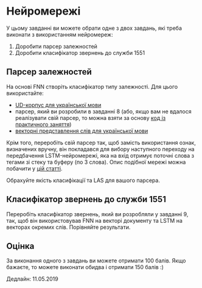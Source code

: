 # Нейромережі

У цьому завданні ви можете обрати одне з двох завдань, які треба виконати з використанням нейромереж:

1. Доробити парсер залежностей
2. Доробити класифікатор звернень до служби 1551

## Парсер залежностей

На основі FNN створіть класифікатор типу залежності. Для цього використайте:
- [UD-корпус для української мови](https://github.com/UniversalDependencies/UD_Ukrainian-IU/)
- парсер, який ви розробили в завданні 8 (або, якщо вам не вдалося реалізувати свій парсер, то можна взяти за основу [код із практичного заняття](https://github.com/vseloved/prj-nlp-2019/blob/master/lectures/08-dep-parser-uk.ipynb))
- [векторні представлення слів для української мови](http://lang.org.ua/en/models/#anchor4)

Крім того, переробіть свій парсер так, щоб замість використання ознак, визначених вручну, він покладався для вибору наступного переходу на передбачення LSTM-нейромережі, яка на вхід отримує поточні слова з тегами зі стеку та буферу (по 3 слова). Опис подібної мережі можна побачити у [цій статті](https://arxiv.org/pdf/1708.08959.pdf).

Обрахуйте якість класифікації та LAS для вашого парсера.

## Класифікатор звернень до служби 1551

Переробіть класифікатор звернень, який ви розробляли у завданні 9, так, щоб він використовував FNN на векторі документу та LSTM на векторах окремих слів. Порівняйте результати.

## Оцінка

За виконання одного з завдань ви можете отримати 100 балів. Якщо бажаєте, то можете виконати обидва і отримати 150 балів :)

Дедлайн: 11.05.2019
